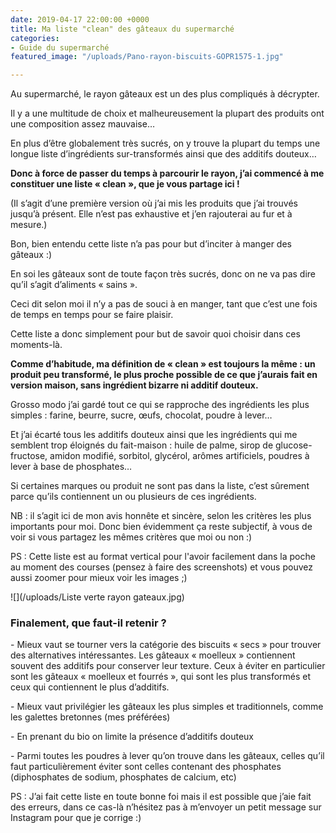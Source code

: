 ```yaml
---
date: 2019-04-17 22:00:00 +0000
title: Ma liste "clean" des gâteaux du supermarché
categories:
- Guide du supermarché
featured_image: "/uploads/Pano-rayon-biscuits-GOPR1575-1.jpg"

---
```

Au supermarché, le rayon gâteaux est un des plus compliqués à décrypter.

Il y a une multitude de choix et malheureusement la plupart des produits ont une composition assez mauvaise…

En plus d’être globalement très sucrés, on y trouve la plupart du temps une longue liste d’ingrédients sur-transformés ainsi que des additifs douteux…

**Donc à force de passer du temps à parcourir le rayon, j’ai commencé à me constituer une liste « clean », que je vous partage ici !**

(Il s’agit d’une première version où j’ai mis les produits que j’ai trouvés jusqu’à présent. Elle n’est pas exhaustive et j’en rajouterai au fur et à mesure.)

Bon, bien entendu cette liste n’a pas pour but d’inciter à manger des gâteaux :)

En soi les gâteaux sont de toute façon très sucrés, donc on ne va pas dire qu’il s’agit d’aliments « sains ».

Ceci dit selon moi il n’y a pas de souci à en manger, tant que c’est une fois de temps en temps pour se faire plaisir.

Cette liste a donc simplement pour but de savoir quoi choisir dans ces moments-là.

**Comme d’habitude, ma définition de « clean » est toujours la même : un produit peu transformé, le plus proche possible de ce que j’aurais fait en version maison, sans ingrédient bizarre ni additif douteux.**

Grosso modo j’ai gardé tout ce qui se rapproche des ingrédients les plus simples : farine, beurre, sucre, œufs, chocolat, poudre à lever…

Et j’ai écarté tous les additifs douteux ainsi que les ingrédients qui me semblent trop éloignés du fait-maison : huile de palme, sirop de glucose-fructose, amidon modifié, sorbitol, glycérol, arômes artificiels, poudres à lever à base de phosphates…

Si certaines marques ou produit ne sont pas dans la liste, c’est sûrement parce qu’ils contiennent un ou plusieurs de ces ingrédients.

NB : il s’agit ici de mon avis honnête et sincère, selon les critères les plus importants pour moi. Donc bien évidemment ça reste subjectif, à vous de voir si vous partagez les mêmes critères que moi ou non :)

PS : Cette liste est  au format vertical pour l'avoir facilement dans la poche au moment des courses (pensez à faire des screenshots) et vous pouvez aussi zoomer pour mieux voir les images ;)

![](/uploads/Liste verte rayon gateaux.jpg)

### **Finalement, que faut-il retenir ?**

\- Mieux vaut se tourner vers la catégorie des biscuits « secs » pour trouver des alternatives intéressantes. Les gâteaux « moelleux » contiennent souvent des additifs pour conserver leur texture. Ceux à éviter en particulier sont les gâteaux « moelleux et fourrés », qui sont les plus transformés et ceux qui contiennent le plus d’additifs.

\- Mieux vaut privilégier les gâteaux les plus simples et traditionnels, comme les galettes bretonnes (mes préférées)

\- En prenant du bio on limite la présence d’additifs douteux

\- Parmi toutes les poudres à lever qu’on trouve dans les gâteaux, celles qu’il faut particulièrement éviter sont celles contenant des phosphates (diphosphates de sodium, phosphates de calcium, etc)

PS : J’ai fait cette liste en toute bonne foi mais il est possible que j’aie fait des erreurs, dans ce cas-là n’hésitez pas à m’envoyer un petit message sur Instagram pour que je corrige :)